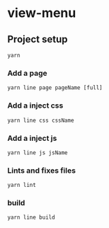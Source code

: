 # view-menu

## Project setup

```
yarn
```

### Add a page

```
yarn line page pageName [full]
```

### Add a inject css

```
yarn line css cssName
```

### Add a inject js

```
yarn line js jsName
```

### Lints and fixes files

```
yarn lint
```

### build

```
yarn line build
```
